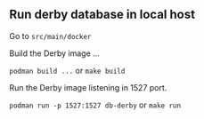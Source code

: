 
## Run derby database in local host

Go to `src/main/docker`

Build the Derby image ...

`podman build ...` or `make build`

Run the Derby image listening in 1527 port.

`podman run -p 1527:1527 db-derby` or `make run`

